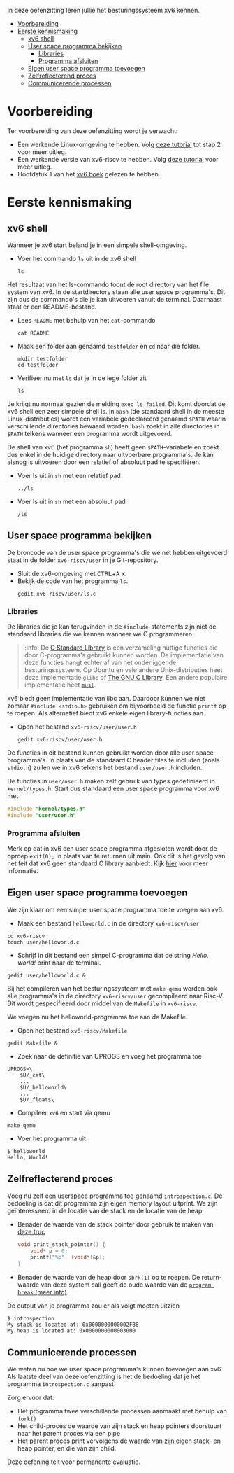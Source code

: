 In deze oefenzitting leren jullie het besturingssysteem xv6 kennen.

- [Voorbereiding](#voorbereiding)
- [Eerste kennismaking](#eerste-kennismaking)
  - [xv6 shell](#xv6-shell)
  - [User space programma bekijken](#user-space-programma-bekijken)
    - [Libraries](#libraries)
    - [Programma afsluiten](#programma-afsluiten)
  - [Eigen user space programma toevoegen](#eigen-user-space-programma-toevoegen)
  - [Zelfreflecterend proces](#zelfreflecterend-proces)
  - [Communicerende processen](#communicerende-processen)

# Voorbereiding

Ter voorbereiding van deze oefenzitting wordt je verwacht:
* Een werkende Linux-omgeving te hebben. Volg [deze tutorial](https://github.com/informaticawerktuigen/klaarzetten-werkomgeving) tot stap 2 voor meer uitleg.
* Een werkende versie van xv6-riscv te hebben. Volg [deze tutorial](https://github.com/besturingssystemen/klaarzetten-werkomgeving) voor meer uitleg.
* Hoofdstuk 1 van het [xv6 boek](https://github.com/mit-pdos/xv6-riscv-book/) gelezen te hebben.

# Eerste kennismaking

## xv6 shell

Wanneer je xv6 start beland je in een simpele shell-omgeving.

* Voer het commando ``ls`` uit in de xv6 shell
    ```shell
    ls
    ```
Het resultaat van het ls-commando toont de root directory van het file system van xv6. In de startdirectory staan alle user space programma's. Dit zijn dus de commando's die je kan uitvoeren vanuit de terminal.
Daarnaast staat er een README-bestand.

* Lees `README` met behulp van het `cat`-commando

    ```shell
    cat README
    ```

* Maak een folder aan genaamd `testfolder` en `cd` naar die folder.
  
  ```shell
  mkdir testfolder
  cd testfolder
  ```
* Verifieer nu met `ls` dat je in de lege folder zit
    ```shell
    ls
    ```

Je krijgt nu normaal gezien de melding `exec ls failed`. Dit komt doordat de xv6 shell een zeer simpele shell is. In `bash` (de standaard shell in de meeste Linux-distributies) wordt een variabele gedeclareerd genaamd `$PATH` waarin verschillende directories bewaard worden. `bash` zoekt in alle directories in `$PATH` telkens wanneer een programma wordt uitgevoerd. 

De shell van xv6 (het programma `sh`) heeft geen `$PATH`-variabele en zoekt dus enkel in de huidige directory naar uitvoerbare programma's. Je kan alsnog ls uitvoeren door een relatief of absoluut pad te specifiëren.

* Voer ls uit in `sh` met een relatief pad

    ```shell
    ../ls
    ```
* Voer ls uit in `sh` met een absoluut pad 
    ```shell
    /ls
    ```


## User space programma bekijken

De broncode van de user space programma's die we net hebben uitgevoerd staat in de folder `xv6-riscv/user` in je Git-repository.

* Sluit de xv6-omgeving met <kbd>CTRL</kbd>+<kbd>A</kbd> <kbd>x</kbd>.
* Bekijk de code van het programma `ls`.
  ```shell
  gedit xv6-riscv/user/ls.c
  ```

### Libraries
De libraries die je kan terugvinden in de `#include`-statements zijn niet de standaard libraries die we kennen wanneer we C programmeren.

> :info: De [C Standard Library](https://en.wikipedia.org/wiki/C_standard_library) is een verzameling nuttige functies die door C-programma's gebruikt kunnen worden. De implementatie van deze functies hangt echter af van het onderliggende besturingssysteem. Op Ubuntu en vele andere Unix-distributies heet deze implementatie `glibc` of [The GNU C Library](https://www.gnu.org/software/libc/). Een andere populaire implementatie heet [`musl`](https://musl.libc.org/).

xv6 biedt geen implementatie van libc aan. Daardoor kunnen we niet zomaar `#include <stdio.h>` gebruiken om bijvoorbeeld de functie `printf` op te roepen. 
Als alternatief biedt xv6 enkele eigen library-functies
aan.

* Open het bestand `xv6-riscv/user/user.h`

    ```shell
    gedit xv6-riscv/user/user.h
    ```

De functies in dit bestand kunnen gebruikt worden door alle user space programma's. In plaats van de standaard C header files te includen (zoals `stdio.h`) zullen we in xv6 telkens het bestand `user/user.h` includen. 

De functies in `user/user.h` maken zelf gebruik van types gedefinieerd in `kernel/types.h`. Start dus standaard een user space programma voor xv6 met

```c
#include "kernel/types.h"
#include "user/user.h"
```
### Programma afsluiten

Merk op dat in xv6 een user space programma afgesloten wordt door de oproep ```exit(0);``` in plaats van te returnen uit main. Ook dit is het gevolg van het feit dat xv6 geen standaard C library aanbiedt. Kijk [hier](https://stackoverflow.com/questions/3463551/what-is-the-difference-between-exit-and-return) voor meer informatie.

## Eigen user space programma toevoegen

We zijn klaar om een simpel user space programma toe te voegen aan xv6.

* Maak een bestand `helloworld.c` in de directory `xv6-riscv/user`

```shell
cd xv6-riscv
touch user/helloworld.c
```

* Schrijf in dit bestand een simpel C-programma dat de string *Hello, world!* print naar de terminal.

```shell
gedit user/helloworld.c &
```

Bij het compileren van het besturingssysteem met `make qemu` worden ook alle programma's in de directory `xv6-riscv/user` gecompileerd naar Risc-V. Dit wordt gespecifieerd door middel van de `Makefile` in `xv6-riscv`.  

We voegen nu het helloworld-programma toe aan de Makefile.


* Open het bestand `xv6-riscv/Makefile`
```shell
gedit Makefile &
```
* Zoek naar de definitie van UPROGS en voeg het programma toe
```
UPROGS=\
    $U/_cat\
    ...
    $U/_helloworld\
    ...
    $U/_floats\
```
* Compileer `xv6` en start via qemu
```shell
make qemu
```
* Voer het programma uit
```shell
$ helloworld
Hello, World!
```

## Zelfreflecterend proces

Voeg nu zelf een userspace programma toe genaamd `introspection.c`.
De bedoeling is dat dit programma zijn eigen memory layout uitprint. We zijn geïnteresseerd in de locatie van de stack en de locatie van de heap.

* Benader de waarde van de stack pointer door gebruik te maken van [deze truc](https://stackoverflow.com/questions/20059673/print-out-value-of-stack-pointer)
    ```c
    void print_stack_pointer() {
        void* p = 0;
        printf("%p", (void*)&p);
    }
    ```
* Benader de waarde van de heap door `sbrk(1)` op te roepen. De return-waarde van deze system call geeft de oude waarde van de [`program break` (meer info)](https://stackoverflow.com/questions/6338162/what-is-program-break-where-does-it-start-from-0x00).

De output van je programma zou er als volgt moeten uitzien
```shell
$ introspection
My stack is located at: 0x0000000000002FB8
My heap is located at: 0x0000000000003000
```


## Communicerende processen

We weten nu hoe we user space programma's kunnen toevoegen aan xv6. Als laatste deel van deze oefenzitting is het de bedoeling dat je het programma `introspection.c` aanpast.

Zorg ervoor dat:
  * Het programma twee verschillende processen aanmaakt met behulp van `fork()`
  * Het child-proces de waarde van zijn stack en heap pointers doorstuurt naar het parent proces via een pipe
  * Het parent proces print vervolgens de waarde van zijn eigen stack- en heap pointer, en die van zijn child.

Deze oefening telt voor permanente evaluatie.

